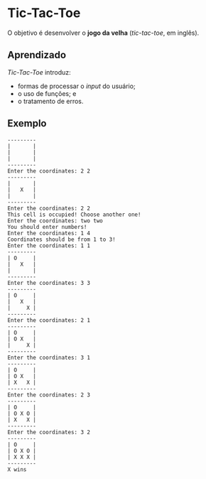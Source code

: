 # Tic-Tac-Toe

O objetivo é desenvolver o **jogo da velha** (*tic-tac-toe*, em inglês).

## Aprendizado

*Tic-Tac-Toe* introduz: 
- formas de processar o *input* do usuário; 
- o uso de funções; e
- o tratamento de erros.

## Exemplo


	---------
	|       |
	|       |
	|       |
	---------
	Enter the coordinates: 2 2
	---------
	|       |
	|   X   |
	|       |
	---------
	Enter the coordinates: 2 2
	This cell is occupied! Choose another one!
	Enter the coordinates: two two
	You should enter numbers!
	Enter the coordinates: 1 4
	Coordinates should be from 1 to 3!
	Enter the coordinates: 1 1
	---------
	| O     |
	|   X   |
	|       |
	---------
	Enter the coordinates: 3 3
	---------
	| O     |
	|   X   |
	|     X |
	---------
	Enter the coordinates: 2 1
	---------
	| O     |
	| O X   |
	|     X |
	---------
	Enter the coordinates: 3 1
	---------
	| O     |
	| O X   |
	| X   X |
	---------
	Enter the coordinates: 2 3
	---------
	| O     |
	| O X O |
	| X   X |
	---------
	Enter the coordinates: 3 2
	---------
	| O     |
	| O X O |
	| X X X |
	---------
	X wins

